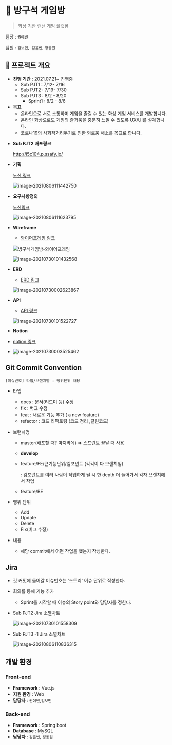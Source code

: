 # 🎈 방구석 게임방

> 화상 기반 랜선 게임 플랫폼 

팀장 : `권예빈`

팀원 : `김보민`,` 김윤빈`, `정동원`

## 📆 프로젝트 개요 

- **진행 기간** : 2021.07.21~ 진행중
  * Sub PJT1 :  7/12-  7/16
  * Sub PJT2 : 7/19- 7/30
  * Sub PJT3 : 8/2 - 8/20
    * Sprint1 : 8/2 - 8/6
- **목표**
  - 온라인으로 서로 소통하며 게임을 즐길 수 있는 화상 게임 서비스를 개발합니다. 
  - 온라인 화상으로도 게임의 즐거움을 충분히 느낄 수 있도록 UX/UI를 설계합니다.
  - 코로나19의 사회적거리두기로 인한 외로움 해소를 목표로 합니다.

* **Sub PJT2 배포링크**

  http://i5c104.p.ssafy.io/

* **기획**

  [노션 링크](https://spangle-dive-0b6.notion.site/e13cee0a62d344ec914af6c46bc48b1e)

  ![image-20210806111442750](README.assets/image-20210806111442750.png)

- **요구사항정의**
  
  [노션링크](https://spangle-dive-0b6.notion.site/e782d18cf0704b90b11ee7a7983dd049)
  
  ![image-20210806111623795](README.assets/image-20210806111623795.png)
  
- **Wireframe**
  
  - [와이어프레임 링크](https://www.figma.com/file/baTkJLA1PJCApXCzz7GJdZ/방구석게임방?node-id=0%3A1) 
  
  ![방구석게임방-와이어프래임](README.assets/방구석게임방_와이어프레임.gif)
  
  ![image-20210730101432568](README.assets/image-20210730101432568.png)
  
  


- **ERD**

	- [ERD 링크](https://www.erdcloud.com/d/i2m7SoQ4TDpcjARp3)
	
	![image-20210730002623867](README.assets/image-20210730002623867.png)


- **API** 

	- [API 링크](https://docs.google.com/spreadsheets/d/1Hv3eXslcOPa4mkrRWPYeclXQUAdBnyGK2AVYatX1-eU/edit#gid=1154573824)
	
	![image-20210730101522727](README.assets/image-20210730101522727.png)

- **Notion**

- [notion 링크](https://spangle-dive-0b6.notion.site/36b6e17ba1a346d5a94bb6e3292e1268?v=ff7c138d2781458b889691b19d78bb6f)

- ![image-20210730003525462](README.assets/image-20210730003525462.png)







## Git Commit Convention

```
[이슈번호] 타입/브랜치명 : 행위단위 내용
```

- 타입

  - docs : 문서(리드미 등) 수정
  - fix : 버그 수정
  - feat : 새로운 기능 추가 ( a new feature)
  - refactor : 코드 리팩토링 (코드 정리 ,클린코드)

- 브랜치명

  - master(배포할 때? 마지막에) => 스프린트 끝날 때 사용

  - **develop**

  - feature/FE/큰기능단위/컴포넌트 (각각이 다 브랜치임)

    : 컴포넌트를 여러 사람이 작업하게 될 시 한 depth 더 들어가서 각자 브랜치에서 작업

  - feature/BE

- 행위 단위

  - Add
  - Update
  - Delete
  - Fix(버그 수정)

- 내용

  - 해당 commit에서 어떤 작업을 했는지 작성한다.

## **Jira**

- 깃 커밋에 들어갈 이슈번호는 '스토리' 이슈 단위로 작성한다.
- 회의를 통해 기능 추가
  * Sprint를 시작할 때 이슈의 Story point와 담당자를 정한다.
  
- Sub PJT2 Jira 소멸차트

  ![image-20210730101558309](README.assets/image-20210730003324695.png)

* Sub PJT3 -1 Jira 소멸차트

    ![image-20210806110836315](README.assets/image-20210806110836315.png)  

## 개발 환경

### Front-end

- **Framework** : Vue.js
- **지원 환경** : Web
- **담당자** : `권예빈`,`김보민`



### Back-end

- **Framework** : Spring boot 
- **Database** : MySQL
- **담당자** :  `김윤빈`, `정동원`

